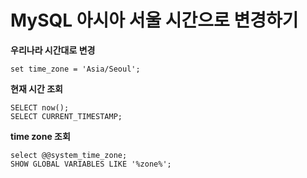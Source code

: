 # MySQL 아시아 서울 시간으로 변경하기



**우리나라 시간대로 변경**

```mysql
set time_zone = 'Asia/Seoul';
```



**현재 시간 조회**

```mysql
SELECT now();
SELECT CURRENT_TIMESTAMP;
```



**time zone 조회**

```mysql
select @@system_time_zone;
SHOW GLOBAL VARIABLES LIKE '%zone%';
```

